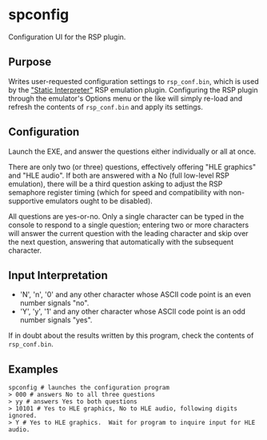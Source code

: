 # spconfig
Configuration UI for the RSP plugin.

## Purpose

Writes user-requested configuration settings to `rsp_conf.bin`, which is used by the ["Static Interpreter"](https://github.com/cxd4/rsp) RSP emulation plugin.  Configuring the RSP plugin through the emulator's Options menu or the like will simply re-load and refresh the contents of `rsp_conf.bin` and apply its settings.

## Configuration

Launch the EXE, and answer the questions either individually or all at once.

There are only two (or three) questions, effectively offering "HLE graphics" and "HLE audio".  If both are answered with a No (full low-level RSP emulation), there will be a third question asking to adjust the RSP semaphore register timing (which for speed and compatibility with non-supportive emulators ought to be disabled).

All questions are yes-or-no.  Only a single character can be typed in the console to respond to a single question; entering two or more characters will answer the current question with the leading character and skip over the next question, answering that automatically with the subsequent character.

## Input Interpretation
* 'N', 'n', '0' and any other character whose ASCII code point is an even number signals "no".
* 'Y', 'y', '1' and any other character whose ASCII code point is an odd number signals "yes".

If in doubt about the results written by this program, check the contents of `rsp_conf.bin`.

## Examples

```shell
spconfig # launches the configuration program
> 000 # answers No to all three questions
> yy # answers Yes to both questions
> 10101 # Yes to HLE graphics, No to HLE audio, following digits ignored.
> Y # Yes to HLE graphics.  Wait for program to inquire input for HLE audio.
```
